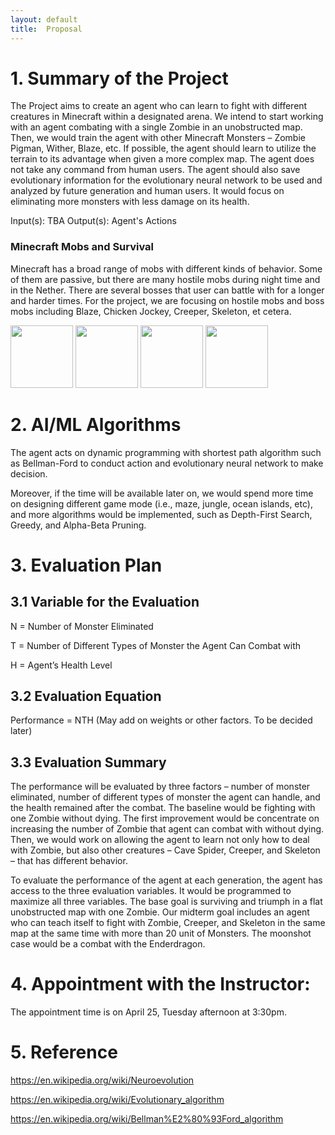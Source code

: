 ```yaml
---
layout: default
title:  Proposal
---
```


# 1. Summary of the Project

The Project aims to create an agent who can learn to fight with different creatures in Minecraft within a designated arena. We intend to start working with an agent combating with a single Zombie in an unobstructed map. Then, we would train the agent with other Minecraft Monsters – Zombie Pigman, Wither, Blaze, etc. If possible, the agent should learn to utilize the terrain to its advantage when given a more complex map. The agent does not take any command from human users. The agent should also save evolutionary information for the evolutionary neural network to be used and analyzed by future generation and human users. It would focus on eliminating more monsters with less damage on its health.  

Input(s): TBA
Output(s): Agent's Actions

### Minecraft Mobs and Survival 

Minecraft has a broad range of mobs with different kinds of behavior. Some of them are passive, but there are many hostile mobs during night time and in the Nether. There are several bosses that user can battle with for a longer and harder times. For the project, we are focusing on hostile mobs and boss mobs including Blaze, Chicken Jockey, Creeper, Skeleton, et cetera. 

<img src="https://hydra-media.cursecdn.com/minecraft.gamepedia.com/b/bd/Blaze.png?version=15f9a1312c42fe4ea4e1cc032972c086" width="100px">
<img src="https://hydra-media.cursecdn.com/minecraft.gamepedia.com/d/d3/Chicken_Jockey.png?version=8b1140769c932f3fab34df81354068bf" width="100px">
<img src="https://hydra-media.cursecdn.com/minecraft.gamepedia.com/0/0a/Creeper.png?version=29e05da97976522ab5c6d5c1bb6f09fd" width="100px">
<img src="https://hydra-media.cursecdn.com/minecraft.gamepedia.com/2/23/Skeleton.png?version=a592b6fc5020e3130ff67dbd6a1cfe4f" width="100px">

# 2. AI/ML Algorithms

The agent acts on dynamic programming with shortest path algorithm such as Bellman-Ford to conduct action and evolutionary neural network to make decision.

Moreover, if the time will be available later on, we would spend more time on designing different game mode (i.e., maze, jungle, ocean islands, etc), and more algorithms would be implemented, such as Depth-First Search, Greedy, and Alpha-Beta Pruning.


# 3. Evaluation Plan

## 3.1 Variable for the Evaluation 

N	= Number of Monster Eliminated

T = Number of Different Types of Monster the Agent Can Combat with

H = Agent’s Health Level

## 3.2 Evaluation Equation 

Performance = NTH (May add on weights or other factors. To be decided later)

## 3.3 Evaluation Summary 

The performance will be evaluated by three factors – number of monster eliminated, number of different types of monster the agent can handle, and the health remained after the combat. The baseline would be fighting with one Zombie without dying. The first improvement would be concentrate on increasing the number of Zombie that agent can combat with without dying. Then, we would work on allowing the agent to learn not only how to deal with Zombie, but also other creatures – Cave Spider, Creeper, and Skeleton – that has different behavior.

To evaluate the performance of the agent at each generation, the agent has access to the three evaluation variables. It would be programmed to maximize all three variables. The base goal is surviving and triumph in a flat unobstructed map with one Zombie. Our midterm goal includes an agent who can teach itself to fight with Zombie, Creeper, and Skeleton in the same map at the same time with more than 20 unit of Monsters. The moonshot case would be a combat with the Enderdragon.


# 4. Appointment with the Instructor:

The appointment time is on April 25, Tuesday afternoon at 3:30pm.

# 5. Reference

https://en.wikipedia.org/wiki/Neuroevolution

https://en.wikipedia.org/wiki/Evolutionary_algorithm

https://en.wikipedia.org/wiki/Bellman%E2%80%93Ford_algorithm
